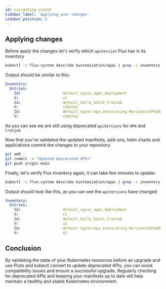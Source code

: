 ```yaml
---
id: validating-state5
sidebar_label: 'Applying your changes'
sidebar_position: 5
---
```


## Applying changes

Before apply the changes let's verify which `apiVersion` Flux has in its inventory

```bash
kubectl -n flux-system describe kustomization/apps | grep -i inventory -A7
```

Output should be similar to this:

```yaml output
Inventory:
  Entries:
    Id:                   default_nginx_apps_Deployment
    V:                    v1
    Id:                   default_hello_batch_CronJob
    V:                    v1beta1
    Id:                   default_nginx-hpa_autoscaling_HorizontalPodAutoscaler
    V:                    v2beta1
```
As you can see we are still using deprecated `apiVersions` for `HPA` and `Cronjob`

Now that you've validated the updated manifests, add-ons, helm charts and applications commit the changes to your repository:

```bash
git add .
git commit -m "Updated deprecated APIs"
git push origin main
```

Finally, let's verify Flux inventory again, it can take few minutes to update:

```bash
kubectl -n flux-system describe kustomization/apps | grep -i inventory -A7
```

Output should look like this, as you can see the `apiVersions` have changed

```yaml output
Inventory:
  Entries:
    Id:                   default_nginx_apps_Deployment
    V:                    v1
    Id:                   default_hello_batch_CronJob
    V:                    v1
    Id:                   default_nginx-hpa_autoscaling_HorizontalPodAutoscaler
    V:                    v2
```

## Conclusion

By validating the state of your Kubernetes resources before an upgrade and use Pluto and kubectl convert to update deprecated APIs, you can avoid compatibility issues and ensure a successful upgrade. Regularly checking for deprecated APIs and keeping your manifests up to date will help maintain a healthy and stable Kubernetes environment.
